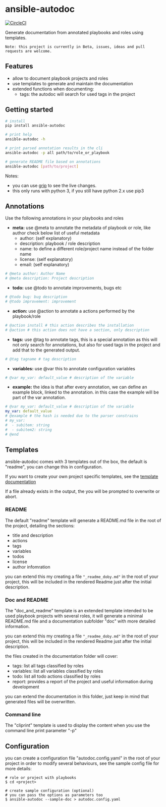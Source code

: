 # ansible-autodoc

[![CircleCI](https://circleci.com/gh/AndresBott/ansible-autodoc/tree/master.svg?style=svg)](https://circleci.com/gh/AndresBott/ansible-autodoc/tree/master)

Generate documentation from annotated playbooks and roles using templates.

    Note: this project is currently in Beta, issues, ideas and pull requests are welcome.

## Features

* allow to document playbook projects and roles
* use templates to generate and maintain the documentation
* extended functions when documenting:
  * tags: the autodoc will search for used tags in the project

## Getting started

```bash
# install
pip install ansible-autodoc

# print help
ansible-autodoc -h

# print parsed annotation results in the cli
ansible-autodoc -p all path/to/role_or_playbook

# generate README file based on annotations  
ansible-autodoc [path/to/project]
```

Notes:

* you can use [grip](https://pypi.org/project/grip/) to see the live changes.
* this only runs with python 3, if you still have python 2.x use pip3

## Annotations

Use the following annotations in your playbooks and roles

* __meta:__ use @meta to annotate the metadata of playbook or role, like author
check below list of useful metadata
  * author: (self explanatory)
  * description: playbook / role description
  * name: to define a different role/project name instead of the folder name
  * license: (self explanatory)
  * email: (self explanatory)
  
```yaml
# @meta author: Author Name
# @meta description: Project description
```

* __todo:__ use @todo to annotate improvements, bugs etc

```yaml
# @todo bug: bug description
# @todo improvement: improvement
```

* __action:__ use @action to annotate a actions performed by the playbook/role

```yaml
# @action install # this action describes the installation  
# @action # this action does not have a section, only description
```

* __tags:__ use @tag to annotate tags, this is a special annotation as this will not only search for annotations,
but also for used tags in the project and add that to the generated output.

```yaml
# @tag tagname # tag description
```

* __variables:__ use @var this to annotate configuration variables

```yaml
# @var my_var: default_value # description of the variable
```

* __example:__ the idea is that after every annotation, we can define an example block, linked to the annotation.
in this case the example will be part of the var annotation.

```yaml
# @var my_var: default_value # description of the variable
my_var: default_value
# @example # the hash is needed due to the parser constrains
# my_var:
#  - subitem: string
#  - subitem2: string
# @end
```

## Templates

ansible-autodoc comes with 3 templates out of the box, the default is "readme", you can change this in configuration.

If you want to create your own project specific templates, see the [template documentation](doc/templates.md)

If a file already exists in the output, the you will be prompted to overwrite or abort.

### README

The default "readme" template will generate a README.md file in the root of the project, detailing the sections:

* title and description
* actions
* tags
* variables
* todos
* license
* author infomration

you can extend this my creating a file `"_readme_doby.md"` in the root of your project, this will be included in the rendered Readme just after the
initial description.

### Doc and README

The "doc_and_readme" template is an extended template intended to be used playbook projects with several roles, it will generate a minimal
README.md file and a documentation subfolder "doc" with more detailed information.

you can extend this my creating a file `"_readme_doby.md"` in the root of your project, this will be included in the rendered Readme just after the
initial description.

the files created in the documentation folder will cover:

* tags: list all tags classified by roles
* variables: list all variables classified by roles
* todo: list all todo actions classified by roles
* report: provides a report of the project and useful information during development

you can extend the documentation in this folder, just keep in mind that generated files will be overwritten.

### Command line

The "cliprint" template is used to display the content when you use the command line print parameter "-p"

## Configuration

you can create a configuration file "autodoc.config.yaml" in the root of your project in order to modify
several behaviours, see the sample config file for more details:

```$xslt
# role or project with playbooks
$ cd <project>

# create sample configuration (optional)
# you can pass the options as parameters too
$ ansible-autodoc --sample-doc > autodoc.config.yaml
```